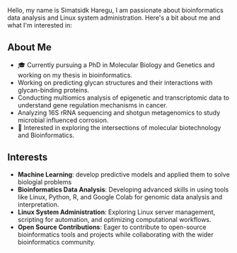 Hello, my name is Simatsidk Haregu,
I am passionate about bioinformatics data analysis and Linux system administration. Here's a bit about me and what I'm interested in:
## About Me
- 🎓 Currently pursuing a PhD in Molecular Biology and Genetics and working on my thesis in bioinformatics.
- Working on predicting glycan structures and their interactions with glycan-binding proteins. 
- Conducting multiomics analysis of epigenetic and transcriptomic data to understand gene regulation mechanisms in cancer.
- Analyzing 16S rRNA sequencing and shotgun metagenomics to study microbial influenced corrosion.
- 🌱 Interested in exploring the intersections of molecular biotechnology and Bioinformatics.
## Interests
- **Machine Learning**: develop predictive models and applied them to solve biologial problems 
- **Bioinformatics Data Analysis**: Developing advanced skills in using tools like Linux, Python, R, and Google Colab for genomic data analysis and interpretation.
- **Linux System Administration**: Exploring Linux server management, scripting for automation, and optimizing computational workflows.
- **Open Source Contributions**: Eager to contribute to open-source bioinformatics tools and projects while collaborating with the wider bioinformatics community.

